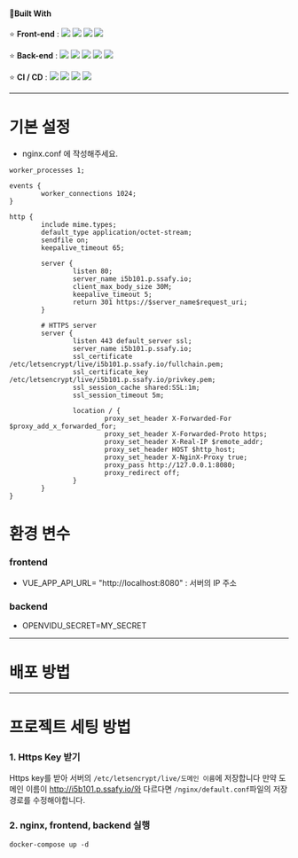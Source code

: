 #### 🔨Built With

⭐ **Front-end** :  <img src="https://img.shields.io/badge/Vue-3-61DAFB?style=flat-square&logo=Vue&logoColor=black"/> <img src="https://img.shields.io/badge/JavaScript-F7DF1E?style=flat-square&logo=JavaScript&logoColor=black"/> <img src="https://img.shields.io/badge/CSS3-1572B6?style=flat-square&logo=CSS3&logoColor=white"/> <img src="https://img.shields.io/badge/Font Awesome-339AF0?style=flat-square&logo=Font Awesome&logoColor=white"/>

⭐ **Back-end** : <img src="https://img.shields.io/badge/Java-8-007396?style=flat-square&logo=Java&logoColor=white"/> <img src="https://img.shields.io/badge/Spring-2.4.5-6DB33F?style=flat-square&logo=Spring&logoColor=white"/> <img src="https://img.shields.io/badge/Gradle-7.1.1-green?style=flat-square&logo=Gradle&logoColor=white"> <img src="https://img.shields.io/badge/MySQL-8.0.22-4479A1?style=flat-square&logo=MySQL&logoColor=white"/> <img src="https://img.shields.io/badge/Swagger-3.0.0-85EA2D?style=flat-square&logo=Swagger&logoColor=black"/>

⭐ **CI / CD** : <img src="https://img.shields.io/badge/Docker-2496ED?style=flat-square&logo=Docker&logoColor=white"/> <img src="https://img.shields.io/badge/GitLab-FCA121?style=flat-square&logo=GitLab&logoColor=black"/> <img src="https://img.shields.io/badge/NGINX-269539?style=flat-square&logo=NGINX&logoColor=black"/> <img src="https://img.shields.io/badge/Jira-0052CC?style=flat-square&logo=Jira&logoColor=white"/>

___
# 기본 설정
* nginx.conf 에 작성해주세요.
```
worker_processes 1;

events {
        worker_connections 1024;
}

http {
        include mime.types;
        default_type application/octet-stream;
        sendfile on;
        keepalive_timeout 65;

        server {
                listen 80;
                server_name i5b101.p.ssafy.io;
                client_max_body_size 30M;
                keepalive_timeout 5;
                return 301 https://$server_name$request_uri;
        }

        # HTTPS server
        server {
                listen 443 default_server ssl;
                server_name i5b101.p.ssafy.io;
                ssl_certificate /etc/letsencrypt/live/i5b101.p.ssafy.io/fullchain.pem;
                ssl_certificate_key /etc/letsencrypt/live/i5b101.p.ssafy.io/privkey.pem;
                ssl_session_cache shared:SSL:1m;
                ssl_session_timeout 5m;

                location / {
                        proxy_set_header X-Forwarded-For $proxy_add_x_forwarded_for;
                        proxy_set_header X-Forwarded-Proto https;
                        proxy_set_header X-Real-IP $remote_addr;
                        proxy_set_header HOST $http_host;
                        proxy_set_header X-NginX-Proxy true;
                        proxy_pass http://127.0.0.1:8080;
                        proxy_redirect off;
                }
        }
}

```



# 환경 변수
### frontend 
* VUE_APP_API_URL= "http://localhost:8080" : 서버의 IP 주소
### backend
* OPENVIDU_SECRET=MY_SECRET
___

# 배포 방법


___


# 프로젝트 세팅 방법

### 1. Https Key 받기

Https key를 받아 서버의 `/etc/letsencrypt/live/도메인 이름`에 저장합니다
만약 도메인 이름이 http://i5b101.p.ssafy.io/와 다르다면 `/nginx/default.conf`파일의 저장 경로를 수정해야합니다.

### 2. nginx, frontend, backend 실행

`docker-compose up -d`

